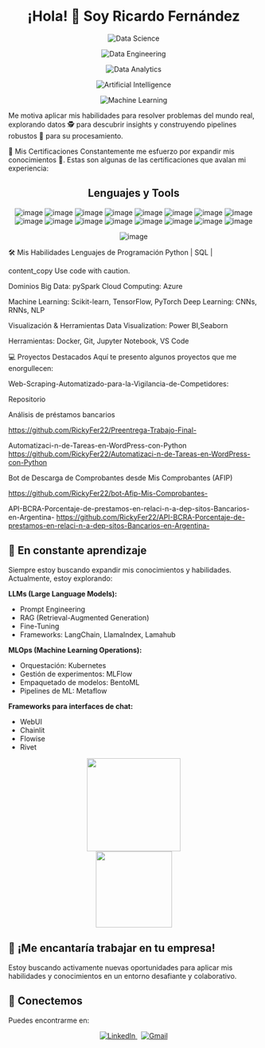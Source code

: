 <h1 align="center"> ¡Hola! 👋 Soy Ricardo Fernández </h1>
<div align="center">

![Data Science](https://img.shields.io/static/v1?label=&message=Data+Science&color=%230077B5&style=for-the-badge)

![Data Engineering](https://img.shields.io/static/v1?label=&message=Data+Engineering&color=%23E05D44&style=for-the-badge)

![Data Analytics](https://img.shields.io/static/v1?label=&message=Data+Analytics&color=%23F0DB4F&style=for-the-badge)

![Artificial Intelligence](https://img.shields.io/static/v1?label=&message=Artificial+Intelligence&color=%2300ADD8&style=for-the-badge)

![Machine Learning](https://img.shields.io/static/v1?label=&message=Machine+Learning&color=%23415A77&style=for-the-badge)

</div>



Me motiva aplicar mis habilidades para resolver problemas del mundo real, explorando datos 🕵️ para descubrir insights y construyendo pipelines robustos 💪 para su procesamiento.


🚀 Mis Certificaciones
Constantemente me esfuerzo por expandir mis conocimientos 🧠. Estas son algunas de las certificaciones que avalan mi experiencia:

<div align="left">


<h2 align="center">Lenguajes y Tools</h2>

<div align="center">

![image](https://img.shields.io/badge/Python-FFD43B?style=for-the-badge&logo=python&logoColor=blue)
![image](https://img.shields.io/badge/Numpy-777BB4?style=for-the-badge&logo=numpy&logoColor=white)
![image](https://img.shields.io/badge/Pandas-2C2D72?style=for-the-badge&logo=pandas&logoColor=white)
![image](https://img.shields.io/badge/Plotly-239120?style=for-the-badge&logo=plotly&logoColor=white)
![image](https://img.shields.io/badge/SciPy-654FF0?style=for-the-badge&logo=SciPy&logoColor=white)
![image](https://img.shields.io/badge/scikit_learn-F7931E?style=for-the-badge&logo=scikit-learn&logoColor=white)
![image](https://img.shields.io/badge/TensorFlow-FF6F00?style=for-the-badge&logo=TensorFlow&logoColor=white)
![image](https://img.shields.io/badge/Keras-FF0000?style=for-the-badge&logo=keras&logoColor=white)
![image](https://img.shields.io/badge/GIT-E44C30?style=for-the-badge&logo=git&logoColor=white)
![image](https://img.shields.io/badge/GitHub-100000?style=for-the-badge&logo=github&logoColor=white)
![image](https://img.shields.io/badge/VSCode-0078D4?style=for-the-badge&logo=visual%20studio%20code&logoColor=white)
![image](https://img.shields.io/badge/conda-342B029.svg?&style=for-the-badge&logo=anaconda&logoColor=white)
![image](https://img.shields.io/badge/Jupyter-F37626.svg?&style=for-the-badge&logo=Jupyter&logoColor=white)
![image](https://img.shields.io/badge/Streamlit-FF4B4B?style=for-the-badge&logo=Streamlit&logoColor=white)
![image](https://img.shields.io/badge/Microsoft%20SQL%20Server-CC2927?style=for-the-badge&logo=microsoft%20sql%20server&logoColor=white)
![image](https://img.shields.io/badge/PowerBI-F2C811?style=for-the-badge&logo=Power%20BI&logoColor=white)

![image](https://img.shields.io/badge/Docker-2CA5E0?style=for-the-badge&logo=docker&logoColor=white)


</div>

🛠️ Mis Habilidades
Lenguajes de Programación
Python | SQL | 

content_copy
Use code with caution.

Dominios
Big Data: pySpark
Cloud Computing: Azure

Machine Learning: Scikit-learn, TensorFlow, PyTorch
Deep Learning: CNNs, RNNs, NLP

Visualización & Herramientas
Data Visualization: Power BI,Seaborn

Herramientas: Docker, Git, Jupyter Notebook, VS Code

💻 Proyectos Destacados
Aquí te presento algunos proyectos que me enorgullecen:

 Web-Scraping-Automatizado-para-la-Vigilancia-de-Competidores:

Repositorio

Análisis de préstamos bancarios

https://github.com/RickyFer22/Preentrega-Trabajo-Final-

Automatizaci-n-de-Tareas-en-WordPress-con-Python
https://github.com/RickyFer22/Automatizaci-n-de-Tareas-en-WordPress-con-Python


Bot de Descarga de Comprobantes desde Mis Comprobantes (AFIP)

https://github.com/RickyFer22/bot-Afip-Mis-Comprobantes-

API-BCRA-Porcentaje-de-prestamos-en-relaci-n-a-dep-sitos-Bancarios-en-Argentina-
https://github.com/RickyFer22/API-BCRA-Porcentaje-de-prestamos-en-relaci-n-a-dep-sitos-Bancarios-en-Argentina-

## 🌱 En constante aprendizaje

Siempre estoy buscando expandir mis conocimientos y habilidades. Actualmente, estoy explorando:

**LLMs (Large Language Models):**

* Prompt Engineering 
* RAG (Retrieval-Augmented Generation)
* Fine-Tuning
* Frameworks: LangChain, LlamaIndex, Lamahub

**MLOps (Machine Learning Operations):**

* Orquestación: Kubernetes
* Gestión de experimentos: MLFlow
* Empaquetado de modelos: BentoML
* Pipelines de ML: Metaflow

**Frameworks para interfaces de chat:**

* WebUI
* Chainlit
* Flowise
* Rivet


<div align="center">
  <!-- Gráfico de detalles del perfil -->
  <img src="http://github-profile-summary-cards.vercel.app/api/cards/profile-details?username=RickyFer22&theme=dark&hide_border=false" height="187.5"/>
  
  <div>
    <!-- Lenguajes más usados -->
    <img src="http://github-profile-summary-cards.vercel.app/api/cards/repos-per-language?username=RickyFer22&theme=dark&hide_border=false" height="153" />
    

  </div>
  
</div>




## 💼 ¡Me encantaría trabajar en tu empresa!

Estoy buscando activamente nuevas oportunidades para aplicar mis habilidades y conocimientos en un entorno desafiante y colaborativo.

## 🤝 Conectemos

Puedes encontrarme en:

<div align="center">
<a href="https://www.linkedin.com/in/ricardo-fern%C3%A1ndez00/" target="_blank">
<img src="https://img.shields.io/badge/LinkedIn-0077B5?style=for-the-badge&logo=linkedin&logoColor=white" alt="LinkedIn"/>
</a>
&nbsp;
<a href="mailto:ferguz32@gmail.com" target="_blank">
<img src="https://img.shields.io/badge/Gmail-D14836?style=for-the-badge&logo=gmail&logoColor=white" alt="Gmail"/>
</a>
</div>


